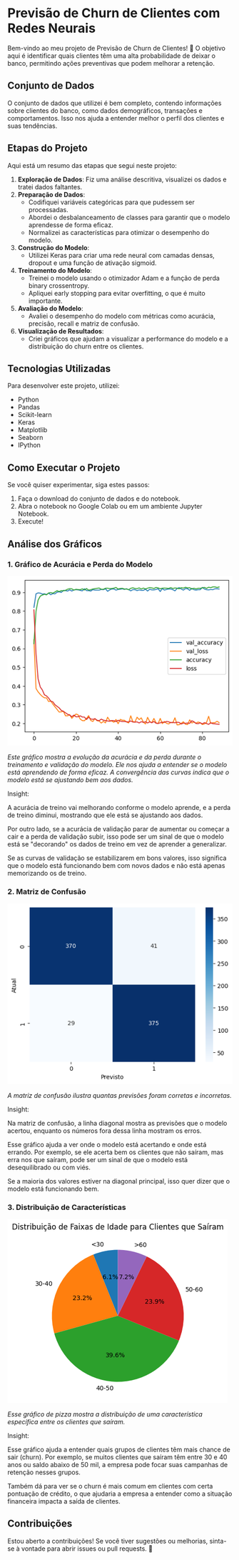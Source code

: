 # Previsão de Churn de Clientes com Redes Neurais

Bem-vindo ao meu projeto de Previsão de Churn de Clientes! 🚀 O objetivo aqui é identificar quais clientes têm uma alta probabilidade de deixar o banco, permitindo ações preventivas que podem melhorar a retenção.

## Conjunto de Dados

O conjunto de dados que utilizei é bem completo, contendo informações sobre clientes do banco, como dados demográficos, transações e comportamentos. Isso nos ajuda a entender melhor o perfil dos clientes e suas tendências.

## Etapas do Projeto

Aqui está um resumo das etapas que segui neste projeto:

1. **Exploração de Dados**: Fiz uma análise descritiva, visualizei os dados e tratei dados faltantes.
2. **Preparação de Dados**: 
   - Codifiquei variáveis categóricas para que pudessem ser processadas.
   - Abordei o desbalanceamento de classes para garantir que o modelo aprendesse de forma eficaz.
   - Normalizei as características para otimizar o desempenho do modelo.
3. **Construção do Modelo**: 
   - Utilizei Keras para criar uma rede neural com camadas densas, dropout e uma função de ativação sigmoid.
4. **Treinamento do Modelo**: 
   - Treinei o modelo usando o otimizador Adam e a função de perda binary crossentropy.
   - Apliquei early stopping para evitar overfitting, o que é muito importante.
5. **Avaliação do Modelo**: 
   - Avaliei o desempenho do modelo com métricas como acurácia, precisão, recall e matriz de confusão.
6. **Visualização de Resultados**: 
   - Criei gráficos que ajudam a visualizar a performance do modelo e a distribuição do churn entre os clientes.

## Tecnologias Utilizadas

Para desenvolver este projeto, utilizei:

- Python
- Pandas
- Scikit-learn
- Keras
- Matplotlib
- Seaborn
- IPython

## Como Executar o Projeto

Se você quiser experimentar, siga estes passos:

1. Faça o download do conjunto de dados e do notebook.
2. Abra o notebook no Google Colab ou em um ambiente Jupyter Notebook.
3. Execute!

## Análise dos Gráficos

### 1. Gráfico de Acurácia e Perda do Modelo

![Acurácia e Perda do Modelo](Imagens/valoresacuraciaperda.png)

*Este gráfico mostra a evolução da acurácia e da perda durante o treinamento e validação do modelo. Ele nos ajuda a entender se o modelo está aprendendo de forma eficaz. A convergência das curvas indica que o modelo está se ajustando bem aos dados.*

Insight:

A acurácia de treino vai melhorando conforme o modelo aprende, e a perda de treino diminui, mostrando que ele está se ajustando aos dados.

Por outro lado, se a acurácia de validação parar de aumentar ou começar a cair e a perda de validação subir, isso pode ser um sinal de que o modelo está se "decorando" os dados de treino em vez de aprender a generalizar.

Se as curvas de validação se estabilizarem em bons valores, isso significa que o modelo está funcionando bem com novos dados e não está apenas memorizando os de treino.


### 2. Matriz de Confusão

![Matriz de Confusão](Imagens/confmatrix.png)

*A matriz de confusão ilustra quantas previsões foram corretas e incorretas.*

Insight:

Na matriz de confusão, a linha diagonal mostra as previsões que o modelo acertou, enquanto os números fora dessa linha mostram os erros.

Esse gráfico ajuda a ver onde o modelo está acertando e onde está errando. Por exemplo, se ele acerta bem os clientes que não saíram, mas erra nos que saíram, pode ser um sinal de que o modelo está desequilibrado ou com viés.

Se a maioria dos valores estiver na diagonal principal, isso quer dizer que o modelo está funcionando bem.

### 3. Distribuição de Características

![Distribuição de Características](Imagens/grafpizza.png)

*Esse gráfico de pizza mostra a distribuição de uma característica específica entre os clientes que saíram.*

Insight:

Esse gráfico ajuda a entender quais grupos de clientes têm mais chance de sair (churn). Por exemplo, se muitos clientes que saíram têm entre 30 e 40 anos ou saldo abaixo de 50 mil, a empresa pode focar suas campanhas de retenção nesses grupos.

Também dá para ver se o churn é mais comum em clientes com certa pontuação de crédito, o que ajudaria a empresa a entender como a situação financeira impacta a saída de clientes.

## Contribuições

Estou aberto a contribuições! Se você tiver sugestões ou melhorias, sinta-se à vontade para abrir issues ou pull requests. 🌟
